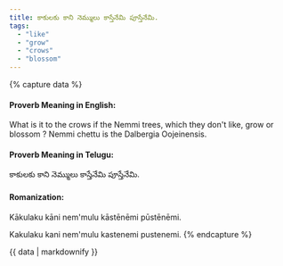 ```yaml
---
title: కాకులకు కాని నెమ్ములు కాస్తేనేమి పూస్తేనేమి.
tags:
  - "like"
  - "grow"
  - "crows"
  - "blossom"
---
```


{% capture data %}
#### Proverb Meaning in English:
What is it to the crows if the Nemmi trees, which they don't like, grow or blossom ?
Nemmi chettu is the Dalbergia Oojeinensis.

#### Proverb Meaning in Telugu:
కాకులకు కాని నెమ్ములు కాస్తేనేమి పూస్తేనేమి.

#### Romanization:
Kākulaku kāni nem'mulu kāstēnēmi pūstēnēmi.

Kakulaku kani nem'mulu kastenemi pustenemi.
{% endcapture %}

{{ data | markdownify }}

